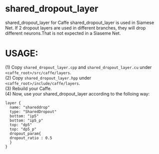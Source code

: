 # shared_dropout_layer
shared_dropout_layer for Caffe
shared_dropout_layer is used in Siamese Net. If 2 dropout layers are used in different branches, they will drop different neurons.That is not expected in a Siaseme Net.

# USAGE:
(1) Copy `shared_dropout_layer.cpp` and `shared_dropout_layer.cu` under `<caffe_root>/src/caffe/layers`.  
(2) Copy `shared_dropout_layer.hpp` under `<caffe_root>/include/caffe/layers`.  
(3) Rebuild your Caffe.  
(4) Now, use your shared_dropout_layer according to the folloing way:
```
layer {
  name: "shareddrop"
  type: "SharedDropout"
  bottom: "ip5"
  bottom: "ip5_p"
  top: "dp5"
  top: "dp5_p"
  dropout_param{
  dropout_ratio : 0.5
  }
}
```
